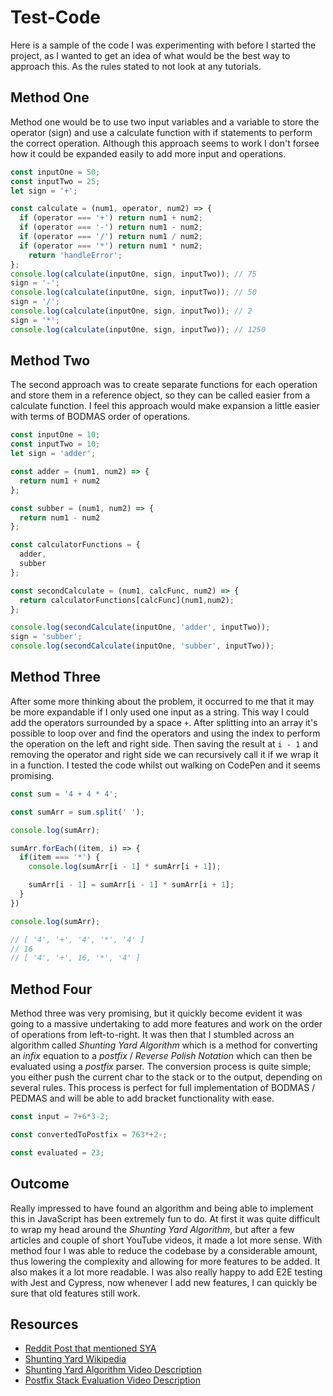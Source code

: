 # Test-Code

Here is a sample of the code I was experimenting with before I started the project, as I wanted to get an idea of what would be the best way to approach this. As the rules stated to not look at any tutorials.

## Method One

Method one would be to use two input variables and a variable to store the operator (sign) and use a calculate function with if statements to perform the correct operation. Although this approach seems to work I don't forsee how it could be expanded easily to add more input and operations.

```js
const inputOne = 50;
const inputTwo = 25;
let sign = '+';

const calculate = (num1, operator, num2) => {
  if (operator === '+') return num1 + num2;
  if (operator === '-') return num1 - num2;
  if (operator === '/') return num1 / num2;
  if (operator === '*') return num1 * num2;
    return 'handleError';
};
console.log(calculate(inputOne, sign, inputTwo)); // 75
sign = '-';
console.log(calculate(inputOne, sign, inputTwo)); // 50
sign = '/';
console.log(calculate(inputOne, sign, inputTwo)); // 2
sign = '*';
console.log(calculate(inputOne, sign, inputTwo)); // 1250
```

## Method Two

The second approach was to create separate functions for each operation and store them in a reference object, so they can be called easier from a calculate function. I feel this approach would make expansion a little easier with terms of BODMAS order of operations.

```js
const inputOne = 10;
const inputTwo = 10;
let sign = 'adder';

const adder = (num1, num2) => {
  return num1 + num2
};

const subber = (num1, num2) => {
  return num1 - num2
};

const calculatorFunctions = {
  adder,
  subber
};

const secondCalculate = (num1, calcFunc, num2) => {
  return calculatorFunctions[calcFunc](num1,num2);
};

console.log(secondCalculate(inputOne, 'adder', inputTwo));
sign = 'subber';
console.log(secondCalculate(inputOne, 'subber', inputTwo));
```

## Method Three

After some more thinking about the problem, it occurred to me that it may be more expandable if I only used one input as a string. This way I could add the operators surrounded by a space ` + `. After splitting into an array it's possible to loop over and find the operators and using the index to perform the operation on the left and right side. Then saving the result at `i - 1` and removing the operator and right side we can recursively call it if we wrap it in a function. I tested the code whilst out walking on CodePen and it seems promising.

```js
const sum = '4 + 4 * 4';

const sumArr = sum.split(' ');

console.log(sumArr);

sumArr.forEach((item, i) => {
  if(item === '*') {
    console.log(sumArr[i - 1] * sumArr[i + 1]);

    sumArr[i - 1] = sumArr[i - 1] * sumArr[i + 1];
  }
})

console.log(sumArr);

// [ '4', '+', '4', '*', '4' ]
// 16
// [ '4', '+', 16, '*', '4' ]
```

## Method Four

Method three was very promising, but it quickly become evident it was going to a massive undertaking to add more features and work on the order of operations from left-to-right. It was then that I stumbled across an algorithm called _Shunting Yard Algorithm_ which is a method for converting an _infix_ equation to a _postfix_ / _Reverse Polish Notation_ which can then be evaluated using a _postfix_ parser. The conversion process is quite simple; you either push the current char to the stack or to the output, depending on several rules. This process is perfect for full implementation of BODMAS / PEDMAS and will be able to add bracket functionality with ease.

```js
const input = 7+6*3-2;

const convertedToPostfix = 763*+2-;

const evaluated = 23;
```

## Outcome

Really impressed to have found an algorithm and being able to implement this in JavaScript has been extremely fun to do. At first it was quite difficult to wrap my head around the _Shunting Yard Algorithm_, but after a few articles and couple of short YouTube videos, it made a lot more sense. With method four I was able to reduce the codebase by a considerable amount, thus lowering the complexity and allowing for more features to be added. It also makes it a lot more readable. I was also really happy to add E2E testing with Jest and Cypress, now whenever I add new features, I can quickly be sure that old features still work.

## Resources

- [Reddit Post that mentioned SYA](https://www.reddit.com/r/AskProgramming/comments/cbas25/how_to_program_pemdas_in_c/)
- [Shunting Yard Wikipedia](https://en.wikipedia.org/wiki/Shunting-yard_algorithm)
- [Shunting Yard Algorithm Video Description](https://youtu.be/Wz85Hiwi5MY)
- [Postfix Stack Evaluation Video Description](https://youtu.be/bebqXO8H4eA)
